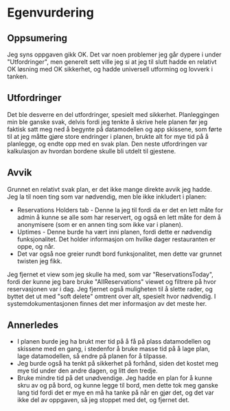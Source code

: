 # Egenvurdering
## Oppsumering
Jeg syns oppgaven gikk OK. Det var noen problemer jeg går dypere i under "Utfordringer", men generelt sett ville jeg si at jeg til slutt hadde en relativt OK løsning med OK sikkerhet, og hadde universell utforming og lovverk i tanken.
## Utfordringer
Det ble desverre en del utfordringer, spesielt med sikkerhet. Planleggingen min ble ganske svak, delvis fordi jeg tenkte å skrive hele planen før jeg faktisk satt meg ned å begynte på datamodellen og app skissene, som førte til at jeg måtte gjøre store endringer i planen, brukte alt for mye tid på å planlegge, og endte opp med en svak plan. Den neste utfordringen var kalkulasjon av hvordan bordene skulle bli utdelt til gjestene.
## Avvik
Grunnet en relativt svak plan, er det ikke mange direkte avvik jeg hadde. Jeg la til noen ting som var nødvendig, men ble ikke inkludert i planen:
- Reservations Holders tab - Denne la jeg til fordi da er det en lett måte for admin å kunne se alle som har reservert, og også en lett måte for dem å anonymisere (som er en annen ting som ikke var i planen).
- Uptimes - Denne burde ha vært inni planen, fordi dette er nødvendig funksjonalitet. Det holder informasjon om hvilke dager restauranten er oppe, og når.
- Det var også noe greier rundt bord funksjonalitet, men dette var grunnet twisten jeg fikk.

Jeg fjernet et view som jeg skulle ha med, som var "ReservationsToday", fordi der kunne jeg bare bruke "AllReservations" viewet og filtrere på hvor reservasjonen var i dag. Jeg fjernet også muligheten til å slette rader, og byttet det ut med "soft delete" omtrent over alt, spesielt hvor nødvendig. I systemdokumentasjonen finnes det mer informasjon av det meste her.
## Annerledes
- I planen burde jeg ha brukt mer tid på å få på plass datamodellen og skissene med en gang, i stedenfor å bruke masse tid på å lage plan, lage datamodellen, så endre på planen for å tilpasse.
- Jeg burde også ha tenkt på sikkerhet på forhånd, siden det kostet meg mye tid under den andre dagen, og litt den tredje.
- Bruke mindre tid på det unødvendige. Jeg hadde en plan for å kunne skru av og på bord, og kunne legge til bord, men dette tok meg ganske lang tid fordi det er mye en må ha tanke på når en gjør det, og det var ikke del av oppgaven, så jeg stoppet med det, og fjernet det.
